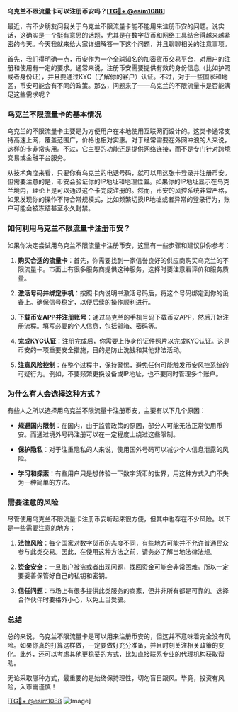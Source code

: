 **乌克兰不限流量卡可以注册币安吗？[[TG💪+ @esim1088](https://t.me/s/esim1088)]**

最近，有不少朋友问我关于乌克兰不限流量卡能不能用来注册币安的问题。说实话，这确实是一个挺有意思的话题，尤其是在数字货币和网络工具结合得越来越紧密的今天。今天我就来给大家详细解答一下这个问题，并且聊聊相关的注意事项。

首先，我们得明确一点，币安作为一个全球知名的加密货币交易平台，对用户的注册和使用有一定的要求。通常来说，注册币安需要提供有效的身份信息（比如护照或者身份证），并且要通过KYC（了解你的客户）认证。不过，对于一些国家和地区，币安可能会有不同的政策。那么，问题来了——乌克兰的不限流量卡是否能满足这些需求呢？

### **乌克兰不限流量卡的基本情况**

乌克兰的不限流量卡主要是为方便用户在本地使用互联网而设计的。这类卡通常支持高速上网，覆盖范围广，价格也相对实惠。对于经常需要在外网冲浪的人来说，这样的卡非常实用。不过，它主要的功能还是提供网络连接，而不是专门针对跨境交易或金融平台服务。

从技术角度来看，只要你有乌克兰的电话号码，就可以用这张卡登录并注册币安。但需要注意的是，币安会验证你的IP地址和地理位置。如果你的IP地址显示在乌克兰境内，理论上是可以通过这个卡完成注册的。然而，币安的风控系统非常严格，如果发现你的操作不符合常规模式，比如频繁切换IP地址或者异常的登录行为，账户可能会被冻结甚至永久封禁。

### **如何利用乌克兰不限流量卡注册币安？**

如果你决定尝试用乌克兰不限流量卡注册币安，这里有一些步骤和建议供你参考：

1. **购买合适的流量卡**：首先，你需要找到一家信誉良好的供应商购买乌克兰的不限流量卡。市面上有很多服务商提供这种服务，选择时要注意看评价和服务质量。

2. **激活号码并绑定手机**：按照卡内说明书激活号码后，将这个号码绑定到你的设备上。确保信号稳定，以便后续的操作顺利进行。

3. **下载币安APP并注册账号**：通过乌克兰的手机号码下载币安APP，然后开始注册流程。填写必要的个人信息，包括邮箱、密码等。

4. **完成KYC认证**：注册完成后，你需要上传身份证件照片以完成KYC认证。这是币安的一项重要安全措施，目的是防止洗钱和其他非法活动。

5. **注意风险控制**：在整个过程中，保持警惕，避免任何可能触发币安风控系统的可疑行为。例如，不要频繁更换设备或IP地址，也不要同时管理多个账户。

### **为什么有人会选择这种方式？**

有些人之所以选择用乌克兰不限流量卡注册币安，主要有以下几个原因：

- **规避国内限制**：在国内，由于监管政策的原因，部分人可能无法正常使用币安。而通过境外号码注册可以在一定程度上绕过这些限制。
  
- **保护隐私**：对于注重隐私的人来说，使用国外号码可以减少个人信息泄露的风险。

- **学习和探索**：有些用户只是想体验一下数字货币的世界，用这种方式入门不失为一种简单的方法。

### **需要注意的风险**

尽管使用乌克兰不限流量卡注册币安听起来很方便，但其中也存在不少风险。以下是一些需要注意的地方：

1. **法律风险**：每个国家对数字货币的态度不同，有些地方可能并不允许普通民众参与此类交易。因此，在使用这种方法之前，请务必了解当地法律法规。

2. **资金安全**：一旦账户被盗或者出现问题，找回资金可能会非常困难。所以一定要妥善保管好自己的私钥和密钥。

3. **信任问题**：市场上有很多提供此类服务的商家，但并非所有都是可靠的。选择合作伙伴时要格外小心，以免上当受骗。

### **总结**

总的来说，乌克兰不限流量卡是可以用来注册币安的，但这并不意味着完全没有风险。如果你真的打算这样做，一定要做好充分准备，并且时刻关注相关政策的变化。此外，还可以考虑其他更稳妥的方式，比如直接联系专业的代理机构获取帮助。

无论采取哪种方式，最重要的是始终保持理性，切勿盲目跟风。毕竟，投资有风险，入市需谨慎！

[[TG💪+ @esim1088](https://t.me/s/esim1088) ![Image](https://i.postimg.cc/4NQfJmqS/Snipaste-2025-05-13-00-14-12.png)]
